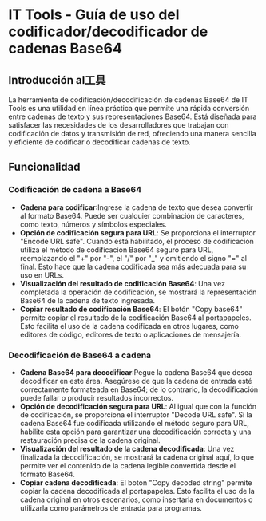 # IT Tools - Guía de uso del codificador/decodificador de cadenas Base64

## Introducción al工具

La herramienta de codificación/decodificación de cadenas Base64 de IT Tools es una utilidad en línea práctica que permite una rápida conversión entre cadenas de texto y sus representaciones Base64. Está diseñada para satisfacer las necesidades de los desarrolladores que trabajan con codificación de datos y transmisión de red, ofreciendo una manera sencilla y eficiente de codificar o decodificar cadenas de texto.

## Funcionalidad

### Codificación de cadena a Base64

  * **Cadena para codificar**:Ingrese la cadena de texto que desea convertir al formato Base64. Puede ser cualquier combinación de caracteres, como texto, números y símbolos especiales.
  * **Opción de codificación segura para URL**: Se proporciona el interruptor "Encode URL safe". Cuando está habilitado, el proceso de codificación utiliza el método de codificación Base64 seguro para URL, reemplazando el "+" por "-", el "/" por "_" y omitiendo el signo "=" al final. Esto hace que la cadena codificada sea más adecuada para su uso en URLs.
  * **Visualización del resultado de codificación Base64**: Una vez completada la operación de codificación, se mostrará la representación Base64 de la cadena de texto ingresada.
  * **Copiar resultado de codificación Base64**: El botón "Copy base64" permite copiar el resultado de la codificación Base64 al portapapeles. Esto facilita el uso de la cadena codificada en otros lugares, como editores de código, editores de texto o aplicaciones de mensajería.

### Decodificación de Base64 a cadena

  * **Cadena Base64 para decodificar**:Pegue la cadena Base64 que desea decodificar en este área. Asegúrese de que la cadena de entrada esté correctamente formateada en Base64; de lo contrario, la decodificación puede fallar o producir resultados incorrectos.
  * **Opción de decodificación segura para URL**: Al igual que con la función de codificación, se proporciona el interruptor "Decode URL safe". Si la cadena Base64 fue codificada utilizando el método seguro para URL, habilite esta opción para garantizar una decodificación correcta y una restauración precisa de la cadena original.
  * **Visualización del resultado de la cadena decodificada**: Una vez finalizada la decodificación, se mostrará la cadena original aquí, lo que permite ver el contenido de la cadena legible convertida desde el formato Base64.
  * **Copiar cadena decodificada**: El botón "Copy decoded string" permite copiar la cadena decodificada al portapapeles. Esto facilita el uso de la cadena original en otros escenarios, como insertarla en documentos o utilizarla como parámetros de entrada para programas.